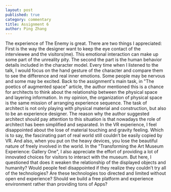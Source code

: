 ```yaml
---
layout: post
published: true
category: commentary
title: Assignment 6
author: Ping Zhang
---
```

The experience of The Enemy is great. There are two things I appreciated: First is the way the designer want to keep the eye contact of the interviewee and the visitors(me). This emotional interaction can make up some part of the unreality pity. The second the part is the human behavior details included in the character model. Every time when I listened to the talk, I would focus on the hand gesture of the character and compare them to see the difference and real inner emotions. Some people may be nervous and some may be excited. Back to the assignment's main task, in "The poetics of augmented space" article, the author mentioned this is a chance for architects to think about the relationship between the physical space and layering information. In my opinion, the organization of physical space is the same mission of arranging experience sequence. The task of architect is not only playing with physical material and construction, but also to be an experience designer. The reason why the author suggested architect should pay attention to this situation is that nowadays the role of architect has been simplified and separated. In the VR experience, I feel disappointed about the lose of material touching and gravity feeling. Which is to say, the fascinating part of real world still couldn’t be easily copied by VR. And also, when you put on the heavy devices, you lose the beautiful nature of freely involved in the world. In the "Transforming the Art Museum Experience: Gallery One", I also appreciate the effort of providing a lot of innovated choices for visitors to interact with the museum. But here, I questioned that does it weaken the relationship of the displayed objects and humanity? Would people feel disappointed if they realize they couldn’t try all of the technologies? Are these technologies too directed and limited without open end experience? Should we build a free platform and experience environment rather than providing tons of Apps?